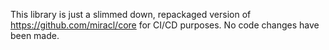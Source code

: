 This library is just a slimmed down, repackaged version of https://github.com/miracl/core for CI/CD purposes. No code changes have been made.
